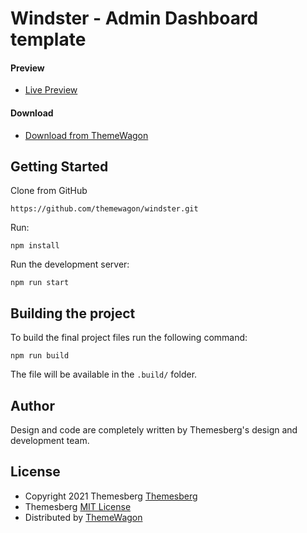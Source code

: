 # Windster - Admin Dashboard template

#### Preview

- [Live Preview](https://themewagon.github.io/windster/)

#### Download

- [Download from ThemeWagon](https://themewagon.com/themes/dashboard-windster/)

## Getting Started

Clone from GitHub

```
https://github.com/themewagon/windster.git
```

Run:

```
npm install
```

Run the development server:

```
npm run start
```

## Building the project

To build the final project files run the following command:

```
npm run build
```

The file will be available in the `.build/` folder.

## Author

Design and code are completely written by Themesberg's design and development team.

## License

- Copyright 2021 Themesberg [Themesberg](https://themesberg.com)
- Themesberg [MIT License](https://themesberg.com/licensing#mit)
- Distributed by [ThemeWagon](https://themewagon.com)
